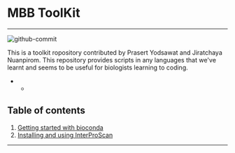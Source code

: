 # MBB ToolKit
** **
![github-commit](https://img.shields.io/github/last-commit/prasert05/mbbtk)




This is a toolkit ropository contributed by Prasert Yodsawat and Jiratchaya Nuanpirom. This repository provides scripts in any languages that we've learnt and seems to be useful for biologists learning to coding.

* *

## Table of contents

1. [Getting started with bioconda](https://github.com/prasert05/mbbtk/blob/master/GettingStarted_bioconda.md)
2. [Installing and using InterProScan](https://github.com/prasert05/mbbtk/blob/master/install-and-use-interpro.md)


** **
